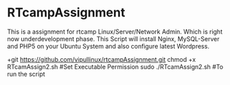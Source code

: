 # RTcampAssignment
This is a assignment for rtcamp Linux/Server/Network Admin. Which is right now underdevelopment phase.
This Script will install Nginx, MySQL-Server and PHP5 on your Ubuntu System and also configure latest Wordpress. 

+git https://github.com/vipullinux/rtcampAssignment.git 
chmod +x RTcamAssign2.sh                                              #Set Executable Permission
sudo ./RTcamAssign2.sh                                                #To run the script
